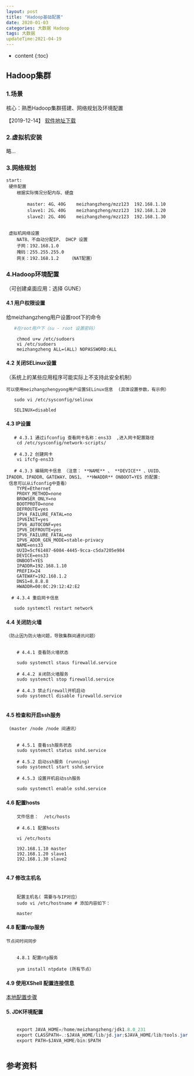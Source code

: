 ```yaml
---
layout: post
title: "Hadoop基础配置"
date: 2020-01-03
categories: 大数据 Hadoop
tags: 大数据
updateTime:2021-04-19
---
```


* content
{:toc}
## Hadoop集群

### 1.场景

核心：熟悉Hadoop集群搭建、网络规划及环境配置

【2019-12-14】
[软件地址下载](https://gitee.com/meizhangzheng/dashboard/wikis/meizhangzheng%2Fbig_data?doc_id=476854&sort_id=1792507)

### 2.虚拟机安装

略...

### 3.网络规划

```
start: 
 硬件配置
    根据实际情况分配内存、硬盘  

        master: 4G、40G    meizhangzheng/mzz123  192.168.1.10
        slave1: 2G、40G    meizhangzheng/mzz123  192.168.1.20
        slave2: 2G、40G    meizhangzheng/mzz123  192.168.1.30
          
       
 虚拟机网络设置 
    NAT8、不自动分配IP、 DHCP 设置
    子网：192.168.1.0
    掩码：255.255.255.0
    网关：192.168.1.2    （NAT配置）

```
### 4.Hadoop环境配置

（可创建桌面应用：选择 GUNE）

#### 4.1 用户权限设置

给meizhangzheng用户设置root下的命令

```sh
   #在root用户下（su - root 设置密码）
```

```shell
    chmod u+w /etc/sudoers
    vi /etc/sudoers
    meizhangzheng ALL=(ALL) NOPASSWORD:ALL
```

#### 4.2 关闭SELinux设置

（系统上的某些应用程序可能实际上不支持此安全机制）

    可以使用meizhangzhengyong用户设置SELinux信息  (具体设置参数，有示例）
```
   sudo vi /etc/sysconfig/selinux

   SELINUX=disabled
```

#### 4.3 IP设置

```shell
   # 4.3.1 通过ifconfig 查看网卡名称：ens33  ,进入网卡配置路径
    cd /etc/sysconfig/network-scripts/

   # 4.3.2 创建网卡
    vi ifcfg-ens33

   # 4.3.3 编辑网卡信息 （注意： **NAME** 、 **DEVICE** 、UUID、
IPADDR、IPADDR、GATEWAY、DNS1、 **HWADDR** ONBOOT=YES 的配置:
 信息可以从ifconfig中查看）
    TYPE=Ethernet
    PROXY_METHOD=none
    BROWSER_ONLY=no
    BOOTPROTO=none
    DEFROUTE=yes
    IPV4_FAILURE_FATAL=no
    IPV6INIT=yes
    IPV6_AUTOCONF=yes
    IPV6_DEFROUTE=yes
    IPV6_FAILURE_FATAL=no
    IPV6_ADDR_GEN_MODE=stable-privacy
    NAME=ens33
    UUID=5cf61487-6084-4445-9cca-c5da7205e984
    DEVICE=ens33
    ONBOOT=YES
    IPADDR=192.168.1.10
    PREFIX=24
    GATEWAY=192.168.1.2
    DNS1=8.8.8.8
    HWADDR=00:0C:29:12:42:E2

  # 4.3.4 重启网卡信息
    
   sudo systemctl restart network

```

#### 4.4 关闭防火墙

    （防止因为防火墙问题，导致集群间通讯问题）

```shell

    # 4.4.1 查看防火墙状态

    sudo systemctl staus firewalld.service    

    # 4.4.2 关闭防火墙服务
    sudo systemctl stop firewalld.service

    # 4.4.3 禁止firewall开机启动
    sudo systemctl disable firewalld.service


```

#### 4.5 检查和开启ssh服务

     (master /node /node 间通讯）

```shell
    
    # 4.5.1 查看ssh服务状态
    sudo systemctl status sshd.service

    # 4.5.2 启动ssh服务 (running)
    sudo systemctl start sshd.service

    # 4.5.3 设置开机启动ssh服务

    sudo systemctl enable sshd.service

```

#### 4.6 配置hosts

```shell
    文件信息：  /etc/hosts
     
    # 4.6.1 配置hosts

    vi /etc/hosts

    192.168.1.10 master
    192.168.1.20 slave1
    192.168.1.30 slave2
        
```

#### 4.7 修改主机名

```shell
    
    配置主机名( 需要与与IP对应）
    sudo vi /etc/hostname # 添加内容如下：
    
    master
```

#### 4.8  配置ntp服务

    节点间时间同步


```shell
    
    4.8.1 配置ntp服务

    yum install ntpdate (所有节点）

```

#### 4.9 使用XShell 配置连接信息

[本地配置步骤](https://blog.csdn.net/weixin_33347597/article/details/81086364)
    
#### 5. JDK环境配置

```java

    export JAVA_HOME=/home/meizhangzheng/jdk1.8.0_231
    export CLASSPATH=.:$JAVA_HOME/lib/jd.jar;$JAVA_HOME/lib/tools.jar
    export PATH=$JAVA_HOME/bin:$PATH
    
```


## 参考资料

